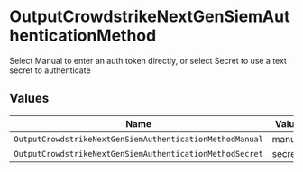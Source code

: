 # OutputCrowdstrikeNextGenSiemAuthenticationMethod

Select Manual to enter an auth token directly, or select Secret to use a text secret to authenticate


## Values

| Name                                                     | Value                                                    |
| -------------------------------------------------------- | -------------------------------------------------------- |
| `OutputCrowdstrikeNextGenSiemAuthenticationMethodManual` | manual                                                   |
| `OutputCrowdstrikeNextGenSiemAuthenticationMethodSecret` | secret                                                   |